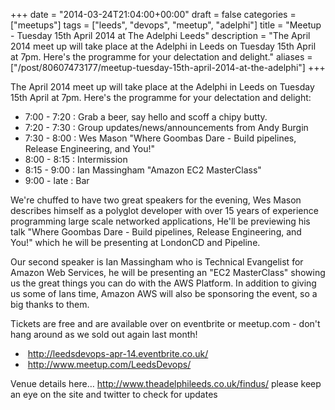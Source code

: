 +++
date = "2014-03-24T21:04:00+00:00"
draft = false
categories = ["meetups"]
tags = ["leeds", "devops", "meetup", "adelphi"]
title = "Meetup - Tuesday 15th April 2014 at The Adelphi Leeds"
description = "The April 2014 meet up will take place at the Adelphi in Leeds on Tuesday 15th April at 7pm. Here's the programme for your delectation and delight."
aliases = ["/post/80607473177/meetup-tuesday-15th-april-2014-at-the-adelphi"]
+++
<p>The April 2014 meet up will take place at the Adelphi in Leeds on Tuesday 15th April at 7pm. Here's the programme for your delectation and delight:<!-- more --></p>
<ul>
<li>7:00 - 7:20 : Grab a beer, say hello and scoff a chipy butty.</li>
<li>7:20 - 7:30 : Group updates/news/announcements from Andy Burgin</li>
<li>7:30 - 8:00 : Wes Mason "Where Goombas Dare - Build pipelines, Release Engineering, and You!"</li>
<li>8:00 - 8:15 : Intermission</li>
<li>8:15 - 9:00 : Ian Massingham "Amazon EC2 MasterClass"</li>
<li>9:00 - late : Bar</li>
</ul>
<p>We're chuffed to have two great speakers for the evening, Wes Mason describes himself as a polyglot developer with over 15 years of experience programming large scale networked applications, He'll be previewing his talk "Where Goombas Dare - Build pipelines, Release Engineering, and You!" which he will be presenting at LondonCD and Pipeline.</p>
<p>Our second speaker is Ian Massingham who is Technical Evangelist for Amazon Web Services, he will be presenting an "EC2 MasterClass" showing us the great things you can do with the AWS Platform. In addition to giving us some of Ians time, Amazon AWS will also be sponsoring the event, so a big thanks to them.</p>
<p>Tickets are free and are available over on eventbrite or meetup.com - don't hang around as we sold out again last month!</p>
<ul>
<li>&nbsp;<a href="http://leedsdevops-apr-14.eventbrite.co.uk/">http://leedsdevops-apr-14.eventbrite.co.uk/</a></li>
<li>&nbsp;<a href="http://www.meetup.com/LeedsDevops/">http://www.meetup.com/LeedsDevops/</a></li>
</ul>
<p>Venue details here&hellip; <a href="http://www.theadelphileeds.co.uk/findus/">http://www.theadelphileeds.co.uk/findus/</a> please keep an eye on the site and twitter to check for updates</p>